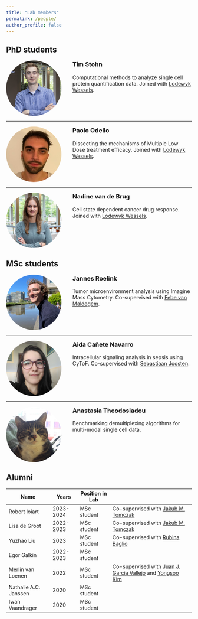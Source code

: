 ```yaml
---
title: "Lab members"
permalink: /people/
author_profile: false
---
```


## PhD students

<div style="overflow: hidden;">
    <img src='/images/Tim.jpg' style="width:150px; height:150px; border-radius:50%; float:left; margin-right:30px;">
    <div>
        <h3 style="margin-top:0;">Tim Stohn</h3>
        <p>Computational methods to analyze single cell protein quantification data. Joined with <a href="https://www.nki.nl/research/research-groups/lodewyk-wessels/">Lodewyk Wessels</a>.</p>
    </div>
</div>

---

<div style="overflow: hidden;">
    <img src='/images/Paolo.jpeg' alt="Paolo Odello" style="width:150px; height:150px; border-radius:50%; float:left; margin-right:30px;">
    <div>
        <h3 style="margin-top:0;">Paolo Odello</h3>
       <p>Dissecting the mechanisms of Multiple Low Dose treatment efficacy. Joined with <a href="https://www.nki.nl/research/research-groups/lodewyk-wessels/">Lodewyk Wessels</a>.</p>
    </div>
</div>

---

<div style="overflow: hidden;">
    <img src='/images/Nadine.jpg' alt="Nadine van de Brug" style="width:150px; height:150px; border-radius:50%; float:left; margin-right:30px;">
    <div>
        <h3 style="margin-top:0;">Nadine van de Brug</h3>
       <p>Cell state dependent cancer drug response. Joined with <a href="https://www.nki.nl/research/research-groups/lodewyk-wessels/">Lodewyk Wessels</a>.</p>
    </div>
</div>

## MSc students

<div style="overflow: hidden;">
    <img src='/images/Jannes.jpg' alt="Jannes Roelink" style="width:150px; height:150px; border-radius:50%; float:left; margin-right:30px;">
    <div>
        <h3 style="margin-top:0;">Jannes Roelink</h3>
       <p>Tumor microenvironment analysis using Imagine Mass Cytometry. Co-supervised with <a href="https://immunologyamsterdam.org/2021/12/02/febe-van-maldegem/">Febe van Maldegem</a>.</p>
    </div>
</div>

---

<div style="overflow: hidden;">
    <img src='/images/Aida.jpg' alt="Aida Cañete Navarro" style="width:150px; height:150px; border-radius:50%; float:left; margin-right:30px;">
    <div>
        <h3 style="margin-top:0;">Aida Cañete Navarro</h3>
       <p>Intracellular signaling analysis in sepsis using CyToF. Co-supervised with <a href="https://researchinformation.amsterdamumc.org/en/persons/sebastiaan-joosten-2">Sebastiaan Joosten</a>.</p>
    </div>
</div>

---

<div style="overflow: hidden;">
    <img src='/images/tommie.jpeg' alt="Aida Cañete Navarro" style="width:150px; height:150px; border-radius:50%; float:left; margin-right:30px;">
    <div>
        <h3 style="margin-top:0;">Anastasia Theodosiadou</h3>
       <p>Benchmarking demultiplexing algorithms for multi-modal single cell data.</p>
    </div>
</div>


## Alumni

| Name              | Years   | Position in Lab |                                           |
| --------          | ------  | --------------  | ------------------------------------------------------------ |
| Robert Ioiart     | 2023-2024 | MSc student   |Co-supervised with [Jakub M. Tomczak](https://jmtomczak.github.io) |
| Lisa de Groot     | 2022-2023 | MSc student   | Co-supervised with [Jakub M. Tomczak](https://jmtomczak.github.io) |
| Yuzhao Liu        | 2023   | MSc student   |Co-supervised with [Rubina Baglio](https://www.amsterdamumc.org/en/research/researchers/rubina-baglio.htm) |
| Egor Galkin       | 2022-2023 | MSc student | |
| Merlin van Loenen | 2022   | MSc student   | Co-supervised with [Juan J. Garcia Vallejo](ttps://immunologyamsterdam.org/2020/08/10/juan-j-garcia-vallejo) and [Yongsoo Kim](https://researchinformation.amsterdamumc.org/en/persons/yongsoo-kim)|
| Nathalie A.C. Janssen  | 2020   | MSc student                          |
| Iwan Vaandrager | 2020 | MSc student
